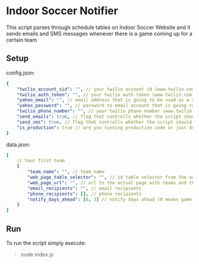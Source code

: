 # Indoor Soccer Notifier
This script parses through schedule tables on Indoor Soccer Website and it sends emails and SMS messages whenever there is a game coming up for a certain team

## Setup

config.json:
```yaml
{
    "twilio_account_sid": "", // your twilio account id (www.twilio.com)
    "twilio_auth_token": "", // your twilio auth token (www.twilio.com)
    "yahoo_email": "", // email address that is going to be used as a sender
    "yahoo_password": "", // password to email account that is going to be used as a sender
    "twilio_phone_number": "", // your twilio phone number (www.twilio.com)
    "send_emails": true, // flag that controlls whether the script should send emails or not
    "send_sms": true, // flag that controlls whether the script should send sms or not
    "is_production": true // are you running production code or just debugging
}
```

data.json:
```yaml
[
    // Your first team
    {
        "team_name": "", // team name
        "web_page_table_selector": "", // id table selector from the actual indoor soccer page (second table on the page, contains Schedule word)
        "web_page_url": "", // url to the actual page with teams and their schedule
        "email_recipients": "", // email recipients
        "phone_recipients": [], // phone recipients
        "notify_days_ahead": [0, 3] // notify days ahead (0 means game day - notify on game day)
    }
]
```

## Run

To run the script simply execute:
> node index.js